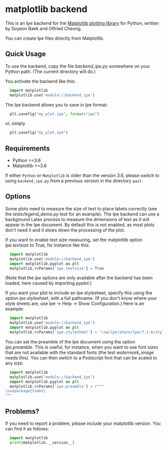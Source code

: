 matplotlib backend
==================

This is an Ipe backend for the [Matplotlib plotting
library](http://matplotlib.org/) for Python, written by Soyeon Baek
and Otfried Cheong.

You can create Ipe files directly from Matplotlib.


Quick Usage
-----------

To use the backend, copy the file *backend_ipe.py* somewhere on your
Python path. (The current directory will do.)

You activate the backend like this:

```python
  import matplotlib
  matplotlib.use('module://backend_ipe')
```

The Ipe backend allows you to save in Ipe format:

```python
  plt.savefig("my_plot.ipe", format="ipe")
```

or, simply
```python
  plt.savefig("my_plot.ipe")
```


Requirements
------------
- Python >=3.6
- Matplotlib  >=3.6

If either `Python` or `Matplotlib` is older than the version 3.6,
please switch to using `backend_ipe.py` from a previous version
in the directory `past`.



Options
-------

Some plots need to measure the size of text to place labels correctly
(see the *tests/legend_demo.py* test for an example).  The Ipe backend can use
a background Latex process to measure the dimensions of text as it
will appear in the Ipe document.  By default this is not enabled, as
most plots don't need it and it slows down the processing of the plot.

If you want to enable text size measuring, set the matplotlib option
*ipe.textsize* to True, for instance like this:

```python
  import matplotlib
  matplotlib.use('module://backend_ipe')
  import matplotlib.pyplot as plt
  matplotlib.rcParams['ipe.textsize'] = True
```

(Note that the *ipe* options are only available after the backend has
been loaded, here caused by importing *pyplot*.)


If you want your plot to include an Ipe stylesheet, specify this using
the option *ipe.stylesheet*, with a full pathname.  (If you don't know
where your style sheets are, use Ipe -> Help -> Show Configuration.)
Here is an example:

```python
  import matplotlib
  matplotlib.use('module://backend_ipe')
  import matplotlib.pyplot as plt
  matplotlib.rcParams['ipe.stylesheet'] = "/sw/ipe/share/ipe/7.1.6/styles/basic.isy"
```

You can set the preamble of the Ipe document using the option
*ipe.preamble*.  This is useful, for instance, when you want to use
font sizes that are not available with the standard fonts (the test
*watermark_image* needs this).  You can then switch to a Postscript
font that can be scaled to any size:

```python
  import matplotlib
  matplotlib.use('module://backend_ipe')
  import matplotlib.pyplot as plt
  matplotlib.rcParams['ipe.preamble'] = r"""
\usepackage{times}
"""
```



Problems?
---------

If you need to report a problem, please include your matplotlib version.
You can find it as follows:

```python
  import matplotlib
  print(matplotlib.__version__)
```
